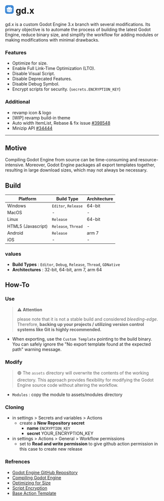 # <img src="./assets/icon.png" width="28"> gd.x

gd.x is a custom Godot Engine 3.x branch with several modifications. Its primary objective is to automate the process of building the latest Godot Engine, reduce binary size, and simplify the workflow for adding modules or making modifications with minimal drawbacks.

### Features

- Optimize for size.
- Enable Full Link-Time Optimization (LTO).
- Disable Visual Script.
- Disable Deprecated Features.
- Disable Debug Symbol.
- Encrypt scripts for security. (`secrets.ENCRYPTION_KEY`)

### Additional

- revamp icon & logo
- [WIP] revamp build-in theme
- Auto width ItemList, Rebase & fix issue [#398548](https://github.com/godotengine/godot/pull/39848)
- Minizip API [#34444](https://github.com/godotengine/godot/pull/34444)

---

## Motive

Compiling Godot Engine from source can be time-consuming and resource-intensive. Moreover, Godot Engine packages all export templates together, resulting in large download sizes, which may not always be necessary.

## Build

| Platform         | Build Type          | Architecture       |
|------------------|---------------------|--------------------|
| Windows          | `Editor`, `Release` | 64-bit             |
| MacOS            | -                   | -                  |
| Linux            | `Release`           | 64-bit             |
| HTML5 (Javascript)| `Release`, `Thread`| -                  |
| Android          | `Release`           | arm 7              |
| iOS              | -                   | -                  |

### values

- **Build Types**   : `Editor`, `Debug`, `Release`, `Thread`, `GDNative`
- **Architectures**  : 32-bit, 64-bit, arm 7, arm 64

## How-To

### Use

> ⚠️ **Attention**
>
> please note that it is not a stable build and considered *bleeding-edge*. Therefore, **backing up your projects / utilizing version control systems like Git is highly recommended.**

- When exporting, use the `Custom Template` pointing to the build binary. You can safely ignore the "No export template found at the expected path" warning message.

### Modify

> 🟢 The `assets` directory will overwrite the contents of the working directory. This approach provides flexibility for modifying the Godot Engine source code without altering the workflow.

- `Modules` : copy the module to assets/modules directory

### Cloning

- in settings > Secrets and variables > Actions
  - create a **New Repository secret**
    - **name** `ENCRYPTION_KEY`
    - **secret** YOUR_ENCRYPTION_KEY
- in settings > Actions > General > Workflow permissions
  - set to **Read and write permission** to give github action permission in this case to create new release

### Refrences

- [Godot Engine GitHub Repository](https://github.com/godotengine/godot)
- [Compiling Godot Engine](https://docs.godotengine.org/en/stable/contributing/development/compiling/index.html)
- [Optimizing for Size](https://docs.godotengine.org/en/3.6/development/compiling/optimizing_for_size.html)
- [Script Encryption](https://docs.godotengine.org/en/3.6/development/compiling/compiling_with_script_encryption_key.html)
- [Base Action Template](https://github.com/Fractural/GodotBuilds/tree/3.x)
